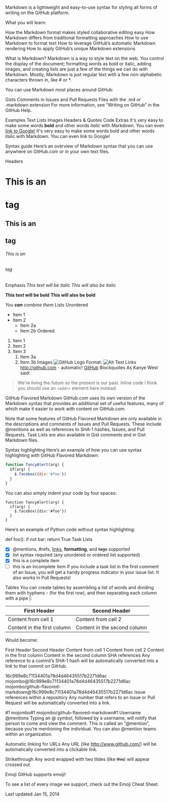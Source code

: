 Markdown is a lightweight and easy-to-use syntax for styling all forms of writing on the GitHub platform.

What you will learn:

How the Markdown format makes styled collaborative editing easy
How Markdown differs from traditional formatting approaches
How to use Markdown to format text
How to leverage GitHub’s automatic Markdown rendering
How to apply GitHub’s unique Markdown extensions

What is Markdown?
Markdown is a way to style text on the web. You control the display of the document; formatting words as bold or italic, adding images, and creating lists are just a few of the things we can do with Markdown. Mostly, Markdown is just regular text with a few non-alphabetic characters thrown in, like # or *.

You can use Markdown most places around GitHub:

Gists
Comments in Issues and Pull Requests
Files with the .md or .markdown extension
For more information, see “Writing on GitHub” in the GitHub Help.


Examples
Text Lists Images Headers & Quotes Code Extras
It's very easy to make some words **bold** and other words *italic* with Markdown. You can even [link to Google!](http://google.com)
It's very easy to make some words bold and other words italic with Markdown. You can even link to Google!

Syntax guide
Here’s an overview of Markdown syntax that you can use anywhere on GitHub.com or in your own text files.

Headers
# This is an <h1> tag
## This is an <h2> tag
###### This is an <h6> tag
Emphasis
*This text will be italic*
_This will also be italic_

**This text will be bold**
__This will also be bold__

_You **can** combine them_
Lists
Unordered
* Item 1
* Item 2
  * Item 2a
  * Item 2b
Ordered
1. Item 1
1. Item 2
1. Item 3
   1. Item 3a
   1. Item 3b
Images
![GitHub Logo](/images/logo.png)
Format: ![Alt Text](url)
Links
http://github.com - automatic!
[GitHub](http://github.com)
Blockquotes
As Kanye West said:

> We're living the future so
> the present is our past.
Inline code
I think you should use an
`<addr>` element here instead.

GitHub Flavored Markdown
GitHub.com uses its own version of the Markdown syntax that provides an additional set of useful features, many of which make it easier to work with content on GitHub.com.

Note that some features of GitHub Flavored Markdown are only available in the descriptions and comments of Issues and Pull Requests. These include @mentions as well as references to SHA-1 hashes, Issues, and Pull Requests. Task Lists are also available in Gist comments and in Gist Markdown files.

Syntax highlighting
Here’s an example of how you can use syntax highlighting with GitHub Flavored Markdown:

```javascript
function fancyAlert(arg) {
  if(arg) {
    $.facebox({div:'#foo'})
  }
}
```
You can also simply indent your code by four spaces:

    function fancyAlert(arg) {
      if(arg) {
        $.facebox({div:'#foo'})
      }
    }
Here’s an example of Python code without syntax highlighting:

def foo():
    if not bar:
        return True
Task Lists
- [x] @mentions, #refs, [links](), **formatting**, and <del>tags</del> supported
- [x] list syntax required (any unordered or ordered list supported)
- [x] this is a complete item
- [ ] this is an incomplete item
If you include a task list in the first comment of an Issue, you will get a handy progress indicator in your issue list. It also works in Pull Requests!

Tables
You can create tables by assembling a list of words and dividing them with hyphens - (for the first row), and then separating each column with a pipe |:

First Header | Second Header
------------ | -------------
Content from cell 1 | Content from cell 2
Content in the first column | Content in the second column
Would become:

First Header	Second Header
Content from cell 1	Content from cell 2
Content in the first column	Content in the second column
SHA references
Any reference to a commit’s SHA-1 hash will be automatically converted into a link to that commit on GitHub.

16c999e8c71134401a78d4d46435517b2271d6ac
mojombo@16c999e8c71134401a78d4d46435517b2271d6ac
mojombo/github-flavored-markdown@16c999e8c71134401a78d4d46435517b2271d6ac
Issue references within a repository
Any number that refers to an Issue or Pull Request will be automatically converted into a link.

#1
mojombo#1
mojombo/github-flavored-markdown#1
Username @mentions
Typing an @ symbol, followed by a username, will notify that person to come and view the comment. This is called an “@mention”, because you’re mentioning the individual. You can also @mention teams within an organization.

Automatic linking for URLs
Any URL (like http://www.github.com/) will be automatically converted into a clickable link.

Strikethrough
Any word wrapped with two tildes (like ~~this~~) will appear crossed out.

Emoji
GitHub supports emoji!

To see a list of every image we support, check out the Emoji Cheat Sheet.

Last updated Jan 15, 2014

